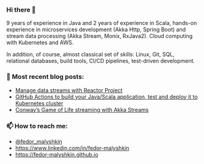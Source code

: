 ### Hi there 👋
9 years of experience in Java and 2 years of experience in Scala, hands-on experience in microservices development (Akka Http, Spring Boot) and stream data processing (Akka Stream, Monix, RxJava2).
Cloud computing with Kubernetes and AWS. 

In addition, of course, almost classical set of skills: Linux, Git, SQL, relational databases, build tools, CI/CD pipelines, test-driven development. 

### 📝 Most recent blog posts:
* [Manage data streams with Reactor Project](https://fedor-malyshkin.medium.com/manage-data-streams-with-reactor-project-da56922a8c4c)
* [GitHub Actions to build your Java/Scala application, test and deploy it to Kubernetes cluster](https://levelup.gitconnected.com/github-actions-to-build-your-java-scala-application-test-and-deploy-it-to-kubernetes-cluster-484779dfc200)  
* [Conway’s Game of Life streaming with Akka Streams](https://fedor-malyshkin.medium.com/conways-game-of-life-streaming-with-akka-streams-abddb9773d48)

### 📫 How to reach me:
* [@fedor_malyshkin](https://t.me/fedor_malyshkin)
* https://www.linkedin.com/in/fedor-malyshkin
* https://fedor-malyshkin.github.io
